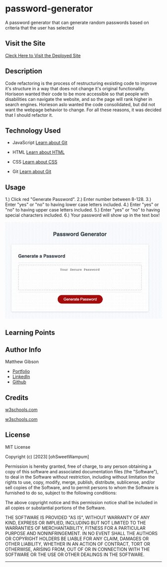 # password-generator

A password generator that can generate random passwords based on criteria that the user has selected

## Visit the Site

[Cleck Here to Visit the Deployed Site](https://ohsweetwampum.github.io/password-generator/)

## Description

Code refactoring is the process of restructuring exsisting code to improve it's structure in a way that does not change it's original functionality. Horiseon wanted their code to be more accessible so that people with disabilities can navigate the website, and so the page will rank higher in search engines. Horieson aslo wanted the code consolidated, but did not want the webpage behavior to change. For all these reasons, it was decided that I should refactor it.

## Technology Used

- JavaScript
  [Learn about Git](https://developer.mozilla.org/en-US/docs/Web/JavaScript)

- HTML
  [Learn about HTML](https://developer.mozilla.org/en-US/docs/Web/HTML)

- CSS
  [Learn about CSS](https://developer.mozilla.org/en-US/docs/Web/CSS)

- Git
  [Learn about Git](https://git-scm.com/)

## Usage

1.) Click red "Generate Password".
2.) Enter number between 8-128.
3.) Enter "yes" or "no" to having lower case letters included.
4.) Enter "yes" or "no" to having upper case letters included.
5.) Enter "yes" or "no" to having special characters included.
6.) Your password will show up in the text box!

![Alt Text](./assests/gifs/Password-App-Demo.gif)

## Learning Points

## Author Info

Matthew Gibson

- [Portfolio](https://github.com/ohSweetWampum)
- [LinkedIn](https://www.linkedin.com/in/matthew-gibson-6b9b12237/)
- [Github](https://github.com/ohSweetWampum)

## Credits

[w3schools.com](https://www.w3schools.com/css/css_selectors.asp)

[w3schools.com](https://www.w3schools.com/html/html5_semantic_elements.asp)

## License

MIT License

Copyright (c) [2023] [ohSweetWampum]

Permission is hereby granted, free of charge, to any person obtaining a copy
of this software and associated documentation files (the "Software"), to deal
in the Software without restriction, including without limitation the rights
to use, copy, modify, merge, publish, distribute, sublicense, and/or sell
copies of the Software, and to permit persons to whom the Software is
furnished to do so, subject to the following conditions:

The above copyright notice and this permission notice shall be included in all
copies or substantial portions of the Software.

THE SOFTWARE IS PROVIDED "AS IS", WITHOUT WARRANTY OF ANY KIND, EXPRESS OR
IMPLIED, INCLUDING BUT NOT LIMITED TO THE WARRANTIES OF MERCHANTABILITY,
FITNESS FOR A PARTICULAR PURPOSE AND NONINFRINGEMENT. IN NO EVENT SHALL THE
AUTHORS OR COPYRIGHT HOLDERS BE LIABLE FOR ANY CLAIM, DAMAGES OR OTHER
LIABILITY, WHETHER IN AN ACTION OF CONTRACT, TORT OR OTHERWISE, ARISING FROM,
OUT OF OR IN CONNECTION WITH THE SOFTWARE OR THE USE OR OTHER DEALINGS IN THE
SOFTWARE.

---
